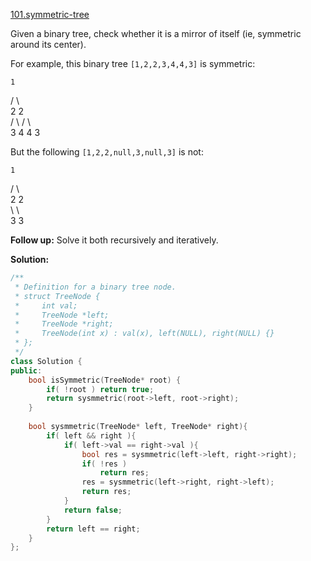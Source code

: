 [101.symmetric-tree](https://leetcode.com/problems/symmetric-tree/)  

Given a binary tree, check whether it is a mirror of itself (ie, symmetric around its center).

For example, this binary tree `[1,2,2,3,4,4,3]` is symmetric:

  
    1  
   / \\  
  2   2  
 / \\ / \\  
3  4 4  3  

But the following `[1,2,2,null,3,null,3]` is not:

  
    1  
   / \\  
  2   2  
   \\   \\  
   3    3  

**Follow up:** Solve it both recursively and iteratively.  



**Solution:**  

```cpp
/**
 * Definition for a binary tree node.
 * struct TreeNode {
 *     int val;
 *     TreeNode *left;
 *     TreeNode *right;
 *     TreeNode(int x) : val(x), left(NULL), right(NULL) {}
 * };
 */
class Solution {
public:
    bool isSymmetric(TreeNode* root) {
        if( !root ) return true;
        return sysmmetric(root->left, root->right);
    }
    
    bool sysmmetric(TreeNode* left, TreeNode* right){
        if( left && right ){
            if( left->val == right->val ){
                bool res = sysmmetric(left->left, right->right);
                if( !res )
                    return res;
                res = sysmmetric(left->right, right->left);
                return res;
            }
            return false;
        }
        return left == right;
    }
};
```
      